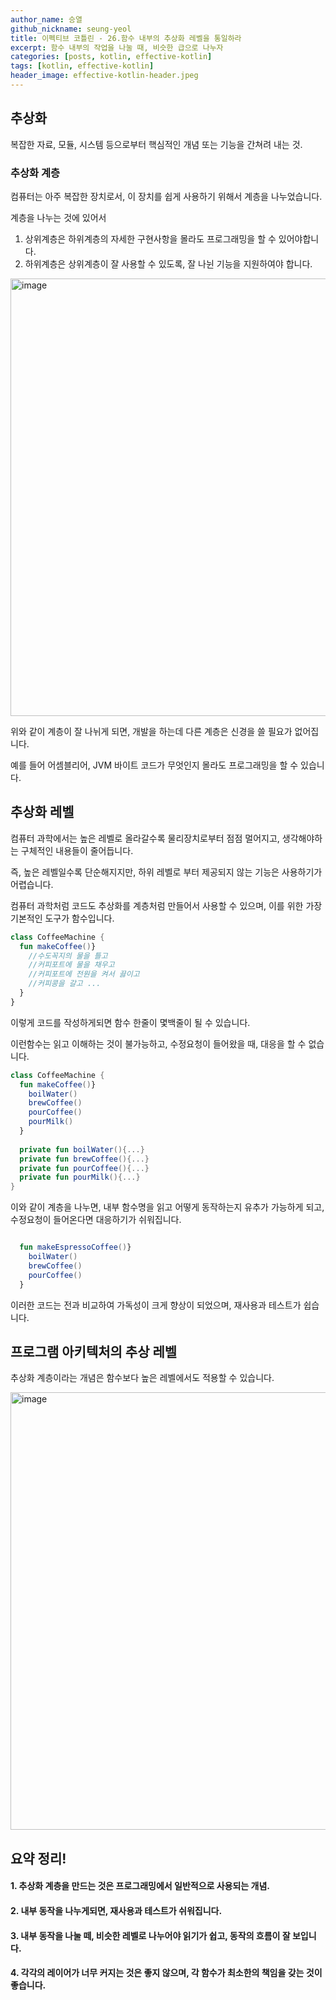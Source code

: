 ```yaml
---
author_name: 승열
github_nickname: seung-yeol
title: 이펙티브 코틀린 - 26.함수 내부의 추상화 레벨을 통일하라
excerpt: 함수 내부의 작업을 나눌 때, 비슷한 급으로 나누자
categories: [posts, kotlin, effective-kotlin]
tags: [kotlin, effective-kotlin]
header_image: effective-kotlin-header.jpeg
---
```


## 추상화
복잡한 자료, 모듈, 시스템 등으로부터 핵심적인 개념 또는 기능을 간쳐려 내는 것.

### 추상화 계층
컴퓨터는 아주 복잡한 장치로서, 이 장치를 쉽게 사용하기 위해서 계층을 나누었습니다.

계층을 나누는 것에 있어서
1. 상위계층은 하위계층의 자세한 구현사항을 몰라도 프로그래밍을 할 수 있어야합니다.
2. 하위계층은 상위계층이 잘 사용할 수 있도록, 잘 나뉜 기능을 지원하여야 합니다.

<img width="700" alt="image" src="https://user-images.githubusercontent.com/18206333/174617367-922a67a2-ad51-4783-bbc1-25f0234dc895.jpg">

위와 같이 계층이 잘 나뉘게 되면, 개발을 하는데 다른 계층은 신경을 쓸 필요가 없어집니다.

예를 들어 어셈블리어, JVM 바이트 코드가 무엇인지 몰라도 프로그래밍을 할 수 있습니다.


## 추상화 레벨
컴퓨터 과학에서는 높은 레벨로 올라갈수록 물리장치로부터 점점 멀어지고, 생각해야하는 구체적인 내용들이 줄어듭니다. 

즉, 높은 레벨일수록 단순해지지만, 하위 레벨로 부터 제공되지 않는 기능은 사용하기가 어렵습니다.

컴퓨터 과학처럼 코드도 추상화를 계층처럼 만들어서 사용할 수 있으며, 이를 위한 가장 기본적인 도구가 함수입니다.

```kotlin
class CoffeeMachine {
  fun makeCoffee()}
    //수도꼭지의 물을 틀고
    //커피포트에 물을 채우고
    //커피포트에 전원을 켜서 끓이고
    //커피콩을 갈고 ...
  }
}
```

이렇게 코드를 작성하게되면 함수 한줄이 몇백줄이 될 수 있습니다.

이런함수는 읽고 이해하는 것이 불가능하고, 수정요청이 들어왔을 때, 대응을 할 수 없습니다.

```kotlin
class CoffeeMachine {
  fun makeCoffee()}
    boilWater()
    brewCoffee()
    pourCoffee()
    pourMilk()
  }
  
  private fun boilWater(){...}
  private fun brewCoffee(){...}
  private fun pourCoffee(){...}
  private fun pourMilk(){...}
}
```

이와 같이 계층을 나누면, 내부 함수명을 읽고 어떻게 동작하는지 유추가 가능하게 되고, 수정요청이 들어온다면 대응하기가 쉬워집니다.

```kotlin

  fun makeEspressoCoffee()}
    boilWater()
    brewCoffee()
    pourCoffee()
  }

```

이러한 코드는 전과 비교하여 가독성이 크게 향상이 되었으며, 재사용과 테스트가 쉽습니다.

## 프로그램 아키텍처의 추상 레벨
추상화 계층이라는 개념은 함수보다 높은 레벨에서도 적용할 수 있습니다.

<img width="700" alt="image" src="https://user-images.githubusercontent.com/18206333/174631371-4e833181-4966-4a66-b96a-9b8903a40300.jpg">
  
## 요약 정리!

#### 1. 추상화 계층을 만드는 것은 프로그래밍에서 일반적으로 사용되는 개념.

#### 2. 내부 동작을 나누게되면, 재사용과 테스트가 쉬워집니다.

#### 3. 내부 동작을 나눌 떼, 비슷한 레벨로 나누어야 읽기가 쉽고, 동작의 흐름이 잘 보입니다.

#### 4. 각각의 레이어가 너무 커지는 것은 좋지 않으며, 각 함수가 최소한의 책임을 갖는 것이 좋습니다.
  
